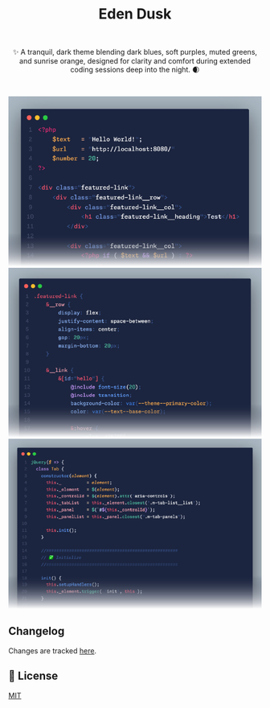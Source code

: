 <h1 align="center">Eden Dusk</h1>

<br />
<p align="center">✨ A tranquil, dark theme blending dark blues, soft purples, muted greens, and sunrise orange, designed for clarity and comfort during extended coding sessions deep into the night. 🌒</p>
<br />

![Sample 1](./images/sample1.jpg)
<br />
![Sample 2](./images/sample2.jpg)
<br />
![Sample 3](./images/sample3.jpg)

## Changelog

Changes are tracked [here](./CHANGELOG.md).

## 🐺 License

[MIT](./LICENSE)
